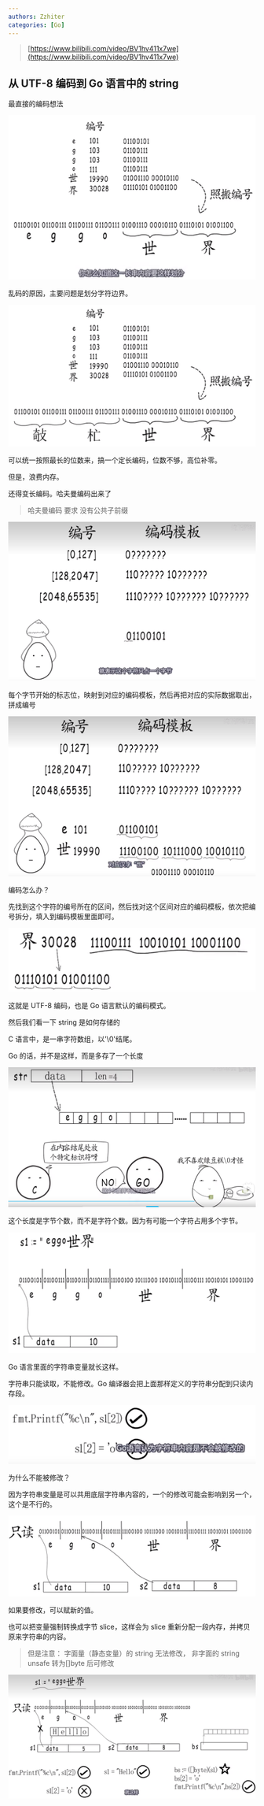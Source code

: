 ```yaml
---
authors: Zzhiter
categories: [Go]
---
```


> [https://www.bilibili.com/video/BV1hv411x7we](https://www.bilibili.com/video/BV1hv411x7we)

## 从 UTF-8 编码到 Go 语言中的 string

最直接的编码想法

![](static/OZKXbM83xoIumJx4AtxcWm6Gn4d.png)

乱码的原因，主要问题是划分字符边界。

![](static/Yc0Lb9HdCoUMgexOeZycm5JanUb.png)

可以统一按照最长的位数来，搞一个定长编码，位数不够，高位补零。

但是，浪费内存。

还得变长编码。哈夫曼编码出来了

> 哈夫曼编码 要求 没有公共子前缀

![](static/RS1GbsWpkoOkXgx0eVoc3DxRnub.png)

每个字节开始的标志位，映射到对应的编码模板，然后再把对应的实际数据取出，拼成编号

![](static/GhcmbByXCoQfsRxdahbciX74nqb.png)

编码怎么办？

先找到这个字符的编号所在的区间，然后找对这个区间对应的编码模板，依次把编号拆分，填入到编码模板里面即可。

![](static/KAwGbfScXoHDzOxzndVclOIznPf.png)

这就是 UTF-8 编码，也是 Go 语言默认的编码模式。

然后我们看一下 string 是如何存储的

C 语言中，是一串字符数组，以'\0'结尾。

Go 的话，并不是这样，而是多存了一个长度

![](static/J9ukbIPx7oXrVwxckbrcTL4FnCd.png)

这个长度是字节个数，而不是字符个数。因为有可能一个字符占用多个字节。

![](static/VTMLbtVMloKtAMxNzHLcxA5dnkM.png)

Go 语言里面的字符串变量就长这样。

字符串只能读取，不能修改。Go 编译器会把上面那样定义的字符串分配到只读内存段。

![](static/OvXtb1Olio5giLxD8STcdtdNnHe.png)

为什么不能被修改？

因为字符串变量是可以共用底层字符串内容的，一个的修改可能会影响到另一个，这个是不行的。

![](static/KF6LbfGReoQeXVx2J0JcMFR5nGe.png)

如果要修改，可以赋新的值。

也可以把变量强制转换成字节 slice，这样会为 slice 重新分配一段内存，并拷贝原来字符串的内容。

> 但是注意：
> 字面量（静态变量）的 string 无法修改， 非字面的 string unsafe 转为[]byte 后可修改

![](static/RSpTbUnLuoLZqWx6fNUce8nnngg.png)
